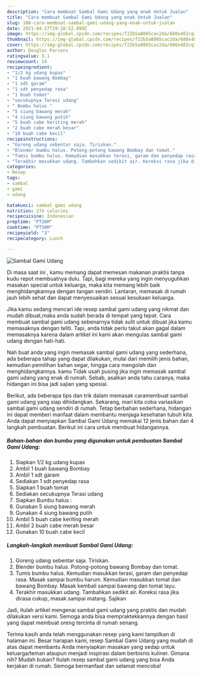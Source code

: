 ```yaml
---
description: "Cara membuat Sambal Gami Udang yang enak Untuk Jualan"
title: "Cara membuat Sambal Gami Udang yang enak Untuk Jualan"
slug: 106-cara-membuat-sambal-gami-udang-yang-enak-untuk-jualan
date: 2021-04-27T19:18:52.099Z
image: https://img-global.cpcdn.com/recipes/f22b5a8865cac2da/680x482cq70/sambal-gami-udang-foto-resep-utama.jpg
thumbnail: https://img-global.cpcdn.com/recipes/f22b5a8865cac2da/680x482cq70/sambal-gami-udang-foto-resep-utama.jpg
cover: https://img-global.cpcdn.com/recipes/f22b5a8865cac2da/680x482cq70/sambal-gami-udang-foto-resep-utama.jpg
author: Douglas Parsons
ratingvalue: 3.1
reviewcount: 14
recipeingredient:
- "1/2 kg udang kupas"
- "1 buah bawang Bombay"
- "1 sdt garam"
- "1 sdt penyedap rasa"
- "1 buah tomat"
- "secukupnya Terasi udang"
- " Bumbu halus "
- "5 siung bawang merah"
- "4 siung bawang putih"
- "5 buah cabe keriting merah"
- "2 buah cabe merah besar"
- "10 buah cabe kecil"
recipeinstructions:
- "Goreng udang sebentar saja. Tiriskan."
- "Blender bumbu halus. Potong-potong bawang Bombay dan tomat."
- "Tumis bumbu halus. Kemudian masukkan terasi, garam dan penyedap rasa. Masak sampai bumbu harum. Kemudian masukkan tomat dan bawang Bombay. Masak kembali sampai bawang dan tomat layu."
- "Terakhir masukkan udang. Tambahkan sedikit air. Koreksi rasa jika dirasa cukup, masak sampai matang. Sajikan"
categories:
- Resep
tags:
- sambal
- gami
- udang

katakunci: sambal gami udang 
nutrition: 274 calories
recipecuisine: Indonesian
preptime: "PT26M"
cooktime: "PT30M"
recipeyield: "3"
recipecategory: Lunch

---
```



![Sambal Gami Udang](https://img-global.cpcdn.com/recipes/f22b5a8865cac2da/680x482cq70/sambal-gami-udang-foto-resep-utama.jpg)

Di masa  saat ini , kamu memang dapat memesan makanan praktis tanpa kudu repot membuatnya dulu. Tapi, bagi mereka yang ingin menyuguhkan masakan special untuk keluarga, maka kita memang lebih baik menghidangkannya dengan tangan sendiri. Lantaran, memasak di rumah jauh lebih sehat dan dapat menyesuaikan sesuai kesukaan keluarga.

Jika kamu sedang mencari ide resep sambal gami udang yang nikmat dan mudah dibuat,maka anda sudah berada di tempat yang tepat. Cara membuat sambal gami udang  sebenarnya tidak sulit untuk dibuat jika kamu memasaknya dengan teliti. Tapi, anda tidak perlu takut akan gagal dalam memasaknya 
karena dalam artikel ini kami akan mengulas sambal gami udang dengan hati-hati.  



Nah buat anda yang ingin memasak sambal gami udang yang sederhana, ada beberapa tahap yang dapat dilakukan, mulai dari memilih jenis bahan, kemudian pemilihan bahan segar, hingga cara mengolah dan menghidangkannya. kamu Tidak usah pusing jika ingin memasak sambal gami udang yang enak di rumah. Sebab, asalkan anda  tahu caranya, maka hidangan ini bisa jadi sajian yang spesial.

Berikut, ada beberapa tips dan trik dalam memasak caramembuat sambal gami udang yang siap dihidangkan. Sekarang, mari kita coba variasikan sambal gami udang sendiri di rumah. Tetap berbahan sederhana, hidangan ini dapat memberi manfaat dalam membantu menjaga kesehatan tubuh kita. Anda dapat menyiapkan Sambal Gami Udang memakai 12 jenis bahan dan 4 langkah pembuatan. Berikut ini cara untuk membuat hidangannya.

<!--inarticleads1-->

##### Bahan-bahan dan bumbu yang digunakan untuk pembuatan Sambal Gami Udang:

1. Siapkan 1/2 kg udang kupas
1. Ambil 1 buah bawang Bombay
1. Ambil 1 sdt garam
1. Sediakan 1 sdt penyedap rasa
1. Siapkan 1 buah tomat
1. Sediakan secukupnya Terasi udang
1. Siapkan  Bumbu halus :
1. Gunakan 5 siung bawang merah
1. Gunakan 4 siung bawang putih
1. Ambil 5 buah cabe keriting merah
1. Ambil 2 buah cabe merah besar
1. Gunakan 10 buah cabe kecil




<!--inarticleads2-->

##### Langkah-langkah membuat Sambal Gami Udang:

1. Goreng udang sebentar saja. Tiriskan.
1. Blender bumbu halus. Potong-potong bawang Bombay dan tomat.
1. Tumis bumbu halus. Kemudian masukkan terasi, garam dan penyedap rasa. Masak sampai bumbu harum. Kemudian masukkan tomat dan bawang Bombay. Masak kembali sampai bawang dan tomat layu.
1. Terakhir masukkan udang. Tambahkan sedikit air. Koreksi rasa jika dirasa cukup, masak sampai matang. Sajikan




Jadi, itulah artikel mengenai  sambal gami udang  yang praktis dan mudah dilakukan versi kami. Semoga anda bisa mempraktekkannya dengan hasil yang dapat membuat oreng tercinta di rumah senang. 

Terima kasih anda telah menggunakan resep yang kami tampilkan di halaman ini. Besar harapan kami, resep  Sambal Gami Udang yang mudah di atas dapat membantu Anda menyiapkan masakan yang sedap untuk keluarga/teman ataupun menjadi inspirasi dalam berbisnis kuliner. Gimana nih? Mudah bukan? Itulah resep sambal gami udang yang bisa Anda kerjakan di rumah. Semoga bermanfaat dan selamat mencoba!

